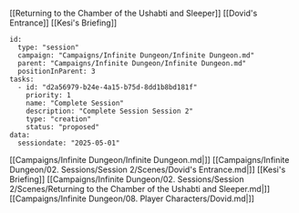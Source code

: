 [[Returning to the Chamber of the Ushabti and Sleeper]]
[[Dovid's Entrance]]
[[Kesi's Briefing]]


```RpgManager4
id: 
  type: "session"
  campaign: "Campaigns/Infinite Dungeon/Infinite Dungeon.md"
  parent: "Campaigns/Infinite Dungeon/Infinite Dungeon.md"
  positionInParent: 3
tasks: 
  - id: "d2a56979-b24e-4a15-b75d-8dd1b8bd181f"
    priority: 1
    name: "Complete Session"
    description: "Complete Session Session 2"
    type: "creation"
    status: "proposed"
data: 
  sessiondate: "2025-05-01"
```

[[Campaigns/Infinite Dungeon/Infinite Dungeon.md|]]
[[Campaigns/Infinite Dungeon/02. Sessions/Session 2/Scenes/Dovid's Entrance.md|]]
[[Kesi's Briefing]]
[[Campaigns/Infinite Dungeon/02. Sessions/Session 2/Scenes/Returning to the Chamber of the Ushabti and Sleeper.md|]]
[[Campaigns/Infinite Dungeon/08. Player Characters/Dovid.md|]]